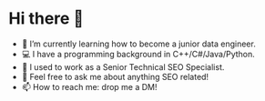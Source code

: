 # Hi there 👋

- 🌱 I’m currently learning how to become a junior data engineer.
- 💻 I have a programming background in C++/C#/Java/Python.
- 💼 I used to work as a Senior Technical SEO Specialist.
- 💬 Feel free to ask me about anything SEO related!
- 📫 How to reach me: drop me a DM!

